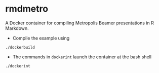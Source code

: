 # rmdmetro
A Docker container for compiling Metropolis Beamer presentations in R Markdown.

* Compile the example using
```
./dockerbuild
```

* The commands in `dockerint` launch the container at the bash shell
```
./dockerint
```

